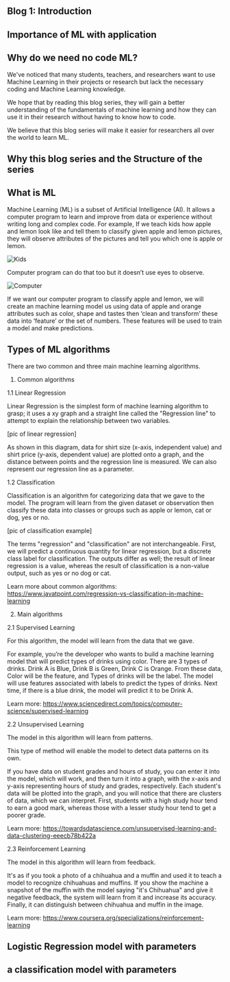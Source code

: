 Blog 1: Introduction 
-
Importance of ML with application 
-

Why do we need no code ML?
-
We've noticed that many students, teachers, and researchers want to use Machine Learning in their projects or research but lack the necessary coding and Machine Learning knowledge.

We hope that by reading this blog series, they will gain a better understanding of the fundamentals of machine learning and how they can use it in their research without having to know how to code.

We believe that this blog series will make it easier for researchers all over the world to learn ML.

	

Why this blog series and the Structure of the series 
-

What is ML 
-

Machine Learning (ML) is a subset of Artificial Intelligence (AI). It allows a computer program to learn and improve from data or experience without writing long and complex code.
For example, If we teach kids how apple and lemon look like and tell them to classify given apple and lemon pictures, they will observe attributes of the pictures and tell you which one is apple or lemon.


![Kids ](https://user-images.githubusercontent.com/96424191/158849328-c3a2104c-a443-4efe-9064-7a462a9d0263.png)

Computer program can do that too but it doesn’t use eyes to observe.

![Computer](https://user-images.githubusercontent.com/96424191/158849373-5f2a34cd-8ef2-44cb-87b7-7e8b8551d182.png)

If we want our computer program to classify apple and lemon, we will create an machine learning model us using data of apple and orange attributes such as color, shape and tastes then ‘clean and transform’ these data into ‘feature’ or the set of numbers. These features will be used to train a model and make predictions.

Types of ML algorithms
-
There are two common and three main machine learning algorithms.

1. Common algorithms

1.1 Linear Regression 

Linear Regression is the simplest form of machine learning algorithm to grasp; it uses a xy graph and a straight line called the "Regression line" to attempt to explain the relationship between two variables.
	
[pic of linear regression]

As shown in this diagram, data for shirt size (x-axis, independent value) and shirt price (y-axis, dependent value) are plotted onto a graph, and the distance between points and the regression line is measured. We can also represent our regression line as a parameter.

1.2 Classification

Classification is an algorithm for categorizing data that we gave to the model. The program will learn from the given dataset or observation then classify these data into classes or groups such as apple or lemon, cat or dog, yes or no.

[pic of classification example]

The terms "regression" and "classification" are not interchangeable. First, we will predict a continuous quantity for linear regression, but a discrete class label for classification. The outputs differ as well; the result of linear regression is a value, whereas the result of classification is a non-value output, such as yes or no dog or cat.

Learn more about common algorithms: https://www.javatpoint.com/regression-vs-classification-in-machine-learning


2. Main algorithms

2.1 Supervised Learning 
		
For this algorithm, the model will learn from the data that we gave.
		
For example, you’re the developer who wants to build a machine learning model that will predict types of drinks using color. 
There are 3 types of drinks. Drink A is Blue, Drink B is Green, Drink C is Orange.
From these data, Color will be the feature, and Types of drinks will be the label.
The model will use features associated with labels to predict the types of drinks. Next time, if there is a blue drink, the model will predict it 	to be Drink A. 
	
Learn more: https://www.sciencedirect.com/topics/computer-science/supervised-learning

2.2 Unsupervised Learning 
		
The model in this algorithm will learn from patterns. 
	
This type of method will enable the model to detect data patterns on its own.
		
If you have data on student grades and hours of study, you can enter it into the model, which will work, and then turn it into a graph, 	with the x-axis and y-axis representing hours of study and grades, respectively. Each student's data will be plotted into the graph, and you will 	notice that there are clusters of data, which we can interpret. First, students with a high study hour tend to earn a good mark, whereas those with a 	lesser study hour tend to get a poorer grade.	
		
Learn more: https://towardsdatascience.com/unsupervised-learning-and-data-clustering-eeecb78b422a

2.3 Reinforcement Learning 
	
The model in this algorithm will learn from feedback.
	
It's as if you took a photo of a chihuahua and a muffin and used it to teach a model to recognize chihuahuas and muffins. If you show the machine a snapshot of the muffin with the model saying "it's Chihuahua" and give it negative feedback, the system will learn from it and increase its accuracy. Finally, it can distinguish between chihuahua and muffin in the image.
	
Learn more: https://www.coursera.org/specializations/reinforcement-learning

Logistic Regression model with parameters
-
a classification model with parameters
-

